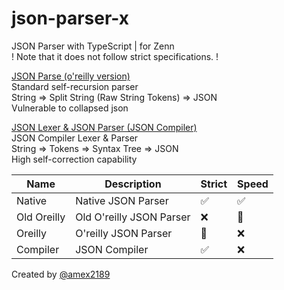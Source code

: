 # json-parser-x

JSON Parser with TypeScript | for Zenn  
! Note that it does not follow strict specifications. !

[JSON Parse (o'reilly version)](/src-oreilly)  
Standard self-recursion parser  
String => Split String (Raw String Tokens) => JSON  
Vulnerable to collapsed json

[JSON Lexer & JSON Parser (JSON Compiler)](/src-lexer)  
JSON Compiler Lexer & Parser  
String => Tokens => Syntax Tree => JSON  
High self-correction capability

|Name|Description|Strict|Speed|
|---|---|---|---|
|Native|Native JSON Parser|✅|✅|
|Old Oreilly|Old O'reilly JSON Parser|❌|🔼|
|Oreilly|O'reilly JSON Parser|🔼|❌|
|Compiler|JSON Compiler|✅|❌|

Created by [@amex2189](https:///twitter.com/amex2189)
